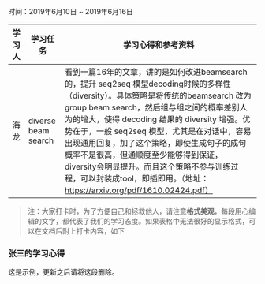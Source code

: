 时间：2019年6月10日 ~ 2019年6月16日

学习人|学习任务|学习心得和参考资料
------ | ------ | ------ 
海龙 | diverse beam search | 看到一篇16年的文章，讲的是如何改进beamsearch的，提升 seq2seq 模型decoding时候的多样性（diversity）。具体策略是将传统的beamsearch 改为 group beam search，然后组与组之间的概率差别人为的增大，使得 decoding 结果的 diversity 增强。优势在于，一般 seq2seq 模型，尤其是在对话中，容易出现通用回复，加了这个策略，即使生成句子的成句概率不是很高，但通顺度至少能够得到保证，diversity会明显提升。而且这个策略不参与训练过程，可以封装成tool，即插即用。（地址：https://arxiv.org/pdf/1610.02424.pdf）

> 注：大家打卡时，为了方便自己和拯救他人，请注意**格式美观**，每段用心编辑的文字，都代表了我们的学习态度。如果表格中无法很好的显示格式，可以在文档后附上打卡内容，如下

### 张三的学习心得
这是示例，更新之后请将这段删除。
